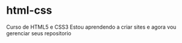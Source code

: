 # html-css
 Curso de HTML5 e CSS3
Estou aprendendo a criar sites e agora vou gerenciar seus repositorio 